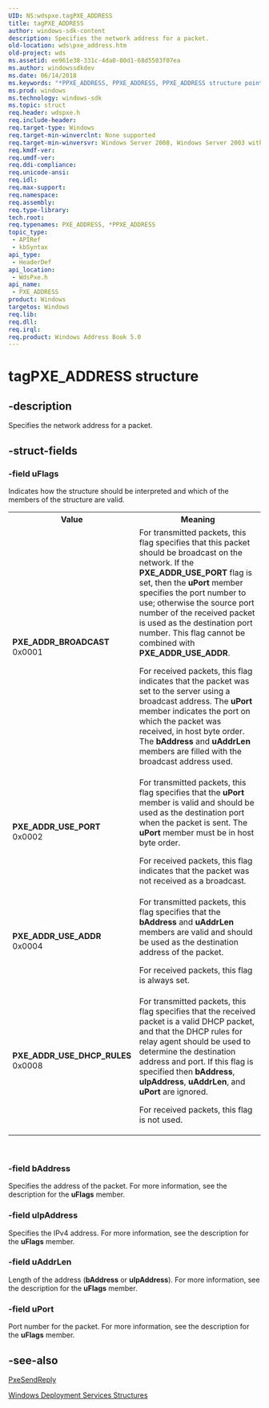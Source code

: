 ```yaml
---
UID: NS:wdspxe.tagPXE_ADDRESS
title: tagPXE_ADDRESS
author: windows-sdk-content
description: Specifies the network address for a packet.
old-location: wds\pxe_address.htm
old-project: wds
ms.assetid: ee961e38-331c-4da0-80d1-68d5503f07ea
ms.author: windowssdkdev
ms.date: 06/14/2018
ms.keywords: "*PPXE_ADDRESS, PPXE_ADDRESS, PPXE_ADDRESS structure pointer [Windows Deployment Services], PXE_ADDRESS, PXE_ADDRESS structure [Windows Deployment Services], PXE_ADDR_BROADCAST, PXE_ADDR_USE_ADDR, PXE_ADDR_USE_DHCP_RULES, PXE_ADDR_USE_PORT, tagPXE_ADDRESS, wds.pxe_address, wdspxe/PPXE_ADDRESS, wdspxe/PXE_ADDRESS"
ms.prod: windows
ms.technology: windows-sdk
ms.topic: struct
req.header: wdspxe.h
req.include-header: 
req.target-type: Windows
req.target-min-winverclnt: None supported
req.target-min-winversvr: Windows Server 2008, Windows Server 2003 with SP2 [desktop apps only]
req.kmdf-ver: 
req.umdf-ver: 
req.ddi-compliance: 
req.unicode-ansi: 
req.idl: 
req.max-support: 
req.namespace: 
req.assembly: 
req.type-library: 
tech.root: 
req.typenames: PXE_ADDRESS, *PPXE_ADDRESS
topic_type:
 - APIRef
 - kbSyntax
api_type:
 - HeaderDef
api_location:
 - WdsPxe.h
api_name:
 - PXE_ADDRESS
product: Windows
targetos: Windows
req.lib: 
req.dll: 
req.irql: 
req.product: Windows Address Book 5.0
---
```


# tagPXE_ADDRESS structure


## -description


Specifies the network address for a packet.


## -struct-fields




### -field uFlags

Indicates how the structure should be interpreted and which of the members of the structure are 
      valid.

<table>
<tr>
<th>Value</th>
<th>Meaning</th>
</tr>
<tr>
<td width="40%"><a id="PXE_ADDR_BROADCAST"></a><a id="pxe_addr_broadcast"></a><dl>
<dt><b>PXE_ADDR_BROADCAST</b></dt>
<dt>0x0001</dt>
</dl>
</td>
<td width="60%">
For transmitted packets, this flag specifies that this packet should be broadcast on the network. If the 
        <b>PXE_ADDR_USE_PORT</b> flag is set, then the <b>uPort</b> member 
        specifies the port number to use; otherwise the source port number of the received packet is used as the 
        destination port number. This flag cannot be combined with <b>PXE_ADDR_USE_ADDR</b>.

For received packets, this flag indicates that the packet was set to the server using a broadcast address. 
        The <b>uPort</b> member indicates the port on which the packet was received, in host byte 
        order. The <b>bAddress</b> and <b>uAddrLen</b> members are filled with 
        the broadcast address used.

</td>
</tr>
<tr>
<td width="40%"><a id="PXE_ADDR_USE_PORT"></a><a id="pxe_addr_use_port"></a><dl>
<dt><b>PXE_ADDR_USE_PORT</b></dt>
<dt>0x0002</dt>
</dl>
</td>
<td width="60%">
For transmitted packets, this flag specifies that the <b>uPort</b> member is valid and 
        should be used as the destination port when the packet is sent. The <b>uPort</b> member 
        must be in host byte order.

For received packets, this flag indicates that the packet was not received as a broadcast.

</td>
</tr>
<tr>
<td width="40%"><a id="PXE_ADDR_USE_ADDR"></a><a id="pxe_addr_use_addr"></a><dl>
<dt><b>PXE_ADDR_USE_ADDR</b></dt>
<dt>0x0004</dt>
</dl>
</td>
<td width="60%">
For transmitted packets, this flag specifies that the <b>bAddress</b> and 
        <b>uAddrLen</b> members are valid and should be used as the destination address of the 
        packet.

For received packets, this flag is always set.

</td>
</tr>
<tr>
<td width="40%"><a id="PXE_ADDR_USE_DHCP_RULES"></a><a id="pxe_addr_use_dhcp_rules"></a><dl>
<dt><b>PXE_ADDR_USE_DHCP_RULES</b></dt>
<dt>0x0008</dt>
</dl>
</td>
<td width="60%">
For transmitted packets, this flag specifies that the received packet is a valid DHCP packet, and that the 
        DHCP rules for relay agent should be used to determine the destination address and port. If this flag is 
        specified then <b>bAddress</b>, <b>uIpAddress</b>, 
        <b>uAddrLen</b>, and <b>uPort</b> are ignored.

For received packets, this flag is not used.

</td>
</tr>
</table>
 


### -field bAddress

Specifies the address of the packet. For more information, see the description for the 
       <b>uFlags</b> member.


### -field uIpAddress

Specifies the IPv4 address. For more information, see the description for the 
       <b>uFlags</b> member.


### -field uAddrLen

Length of the address (<b>bAddress</b> or <b>uIpAddress</b>). For 
      more information, see the description for the <b>uFlags</b> member.


### -field uPort

Port number for the packet. For more information, see the description for the 
      <b>uFlags</b> member.


## -see-also




<a href="https://msdn.microsoft.com/b4809f0b-b8a5-45d1-b6ef-8f812379e706">PxeSendReply</a>



<a href="https://msdn.microsoft.com/2e52a6ae-cecb-45de-b777-108836ed5264">Windows Deployment Services Structures</a>
 

 

